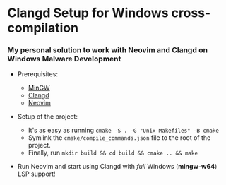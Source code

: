 # Clangd Setup for Windows cross-compilation
### My personal solution to work with Neovim and Clangd on Windows Malware Development

* Prerequisites:
    - [MinGW](https://www.mingw-w64.org/)
    - [Clangd](https://clangd.llvm.org/)
    - [Neovim](https://neovim.io/)

* Setup of the project:
    - It's as easy as running `cmake -S . -G "Unix Makefiles" -B cmake`
    - Symlink the `cmake/compile_commands.json` file to the root of the project.
    - Finally, run `mkdir build && cd build && cmake .. && make`

* Run Neovim and start using Clangd with *full* Windows (**mingw-w64**) LSP support!

